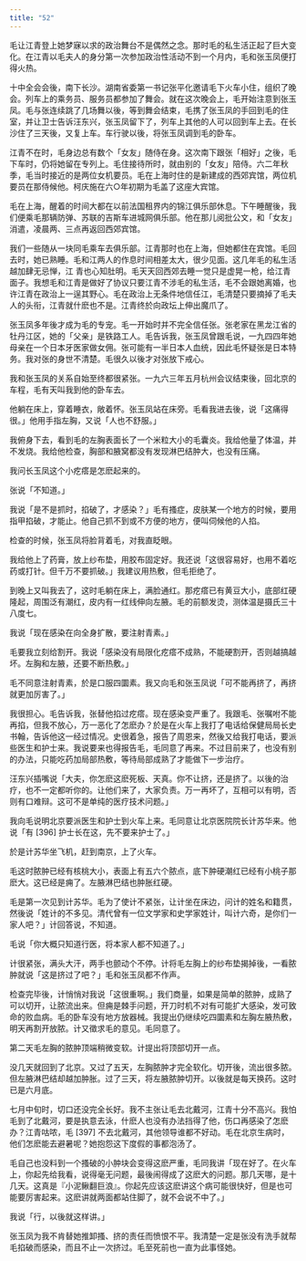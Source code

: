 ```yaml
---
title: "52"
---
```


毛让江青登上她梦寐以求的政治舞台不是偶然之念。那时毛的私生活正起了巨大变化。在江青以毛夫人的身分第一次参加政治性活动不到一个月内，毛和张玉凤便打得火热。

十中全会会後，南下长沙。湖南省委第一书记张平化邀请毛下火车小住，组织了晚会。列车上的乘务员、服务员都参加了舞会。就在这次晚会上，毛开始注意到张玉凤。毛与张连续跳了几场舞以後，等到舞会结束，毛携了张玉凤的手回到毛的住室，并让卫士告诉汪东兴，张玉凤留下了，列车上其他的人可以回到车上去。在长沙住了三天後，又复上车。车行驶以後，将张玉凤调到毛的卧车。

江青不在时，毛身边总有数个「女友」随侍在身。这次南下跟张「相好」之後，毛下车时，仍将她留在专列上。毛住接待所时，就由别的「女友」陪侍。六二年秋季，毛当时接近的是两位女机要员。毛在上海时住的是新建成的西郊宾馆，两位机要员在那侍候他。柯庆施在六○年初期为毛盖了这座大宾馆。

毛在上海，醒着的时间大都在以前法国租界内的锦江俱乐部休息。下午睡醒後，我们便乘毛那辆防弹、苏联的吉斯车进城网俱乐部。他在那儿阅批公文，和「女友」消遣，凌晨两、三点再返回西郊宾馆。

我们一些随从一块同毛乘车去俱乐部。江青那时也在上海，但她都住在宾馆。毛回去时，她已熟睡。毛和江两人的作息时间相差太大，很少见面。这几年毛的私生活越加肆无忌惮，江 青也心知肚明。毛天天回西郊去睡一觉只是虚晃一枪，给江青面子。我想毛和江青是做好了协议只要江青不涉毛的私生活，毛不会跟她离婚，也许江青在政治上一逞其野心。毛在政治上无条件地信任江，毛清楚只要摘掉了毛夫人的头衔，江青就什麽也不是。江青终於向政坛上伸出魔爪了。

张玉凤多年後才成为毛的专宠。毛一开始时并不完全信任张。张老家在黑龙江省的牡丹江区，她的「父亲」是铁路工人。毛告诉我，张玉凤曾跟毛说，一九四四年她母亲在一个日本牙医家做女佣。张可能有一半日本人血统，因此毛怀疑张是日本特务。我对张的身世不清楚。毛很久以後才对张放下戒心。

我和张玉凤的关系自始至终都很紧张。一九六三年五月杭州会议结束後，回北京的车程，毛有天叫我到他的卧车去。

他躺在床上，穿着睡衣，敞着怀。张玉凤站在床旁。毛看我进去後，说「这痛得很。」他用手指左胸，又说「人也不舒服。」

我俯身下去，看到毛的左胸表面长了一个米粒大小的毛囊炎。我给他量了体温，并不发烧。我给他检查，胸部和腋窝都没有发现淋巴结肿大，也没有压痛。

我问长玉凤这个小疙瘩是怎麽起来的。

张说「不知道。」

我说「是不是抓时，掐破了，才感染？」毛有搔症，皮肤某一个地方的时候，要用指甲掐破，才能止。他自己抓不到或不方便的地方，便叫伺候他的人掐。

检查的时候，张玉凤将脸背着毛，对我直眨眼。

我给他上了药膏，放上纱布垫，用胶布固定好。我还说「这很容易好，也用不着吃药或打针。但千万不要抓破。」我建议用热敷，但毛拒绝了。

到晚上又叫我去了，这时毛躺在床上，满脸通红。那疙瘩已有黄豆大小，底部红硬隆起，周围泛有潮红，皮内有一红线伸向左腋。毛的前额发烫，测体温是摄氏三十八度七。

我说「现在感染在向全身扩散，要注射青素。」

毛要我立刻给割开。我说「感染没有局限化疙瘩不成熟，不能硬割开，否则越搞越坏。左胸和左腋，还要不断热敷。」

毛不同意注射青素，於是口服四圜素。我又向毛和张玉凤说「可不能再挤了，再挤就更加厉害了。」

我很担心。毛告诉我，张替他掐过疙瘩。现在感染变严重了。我跟毛、张嘱咐不能再掐，但我不放心，万一恶化了怎麽办？於是在火车上我打了电话给保健局局长史书翰，告诉他这一经过情况。史很着急，报告了周恩来，然後又给我打电话，要派些医生和护士来。我说要来也得报告毛，毛同意了再来。不过目前来了，也没有别的办法，只能吃药加局部热敷，等待局部成熟了才能做下一步治疗。

汪东兴插嘴说「大夫，你怎麽这麽死板、天真。你不让挤，还是挤了。以後的治疗，也不一定都听你的。让他们来了，大家负责。万一再坏了，互相可以有明，否则有口难辩。这可不是单纯的医疗技术问题。」

我向毛说明北京要派医生和护士到火车上来。毛同意让北京医院院长计苏华来。他说「有 [396] 护士长在这，先不要来护士了。」

於是计苏华坐飞机，赶到南京，上了火车。

毛这时脓肿已经有核桃大小，表面上有五六个脓点，底下肿硬潮红已经有小桃子那麽大。这已经是痈了。左腋淋巴结也肿胀红硬。

毛是第一次见到计苏华。毛为了使计不紧张，让计坐在床边，问计的姓名和籍贯，然後说「姓计的不多见。清代曾有一位文学家和史学家姓计，叫计六奇，是你们一家人吧？」计回答说，不知道。

毛说「你大概只知道行医，将本家人都不知道了。」

计很紧张，满头大汗，两手也颤动个不停。计将毛左胸上的纱布垫揭掉後，一看脓肿就说「这是挤过了吧？」毛和张玉凤都不作声。

检查完毕後，计悄悄对我说「这很重啊。」我们商量，如果是简单的脓肿，成熟了可以切开，让脓流出来。但痈是棘手问题，开刀时机不对有可能扩大感染，发可致命的败血病。毛的卧车没有地方放器械。我提出仍继续吃四圜素和左胸左腋热敷，明天再割开放脓。计又徵求毛的意见。毛同意了。

第二天毛左胸的脓肿顶端稍微变软。计提出将顶部切开一点。

没几天就回到了北京。又过了五天，左胸脓肿才完全软化。切开後，流出很多脓。但左腋淋巴结却越加肿胀。过了三天，将左腋脓肿切开。以後就是每天换药。这时已是六月底。

七月中旬时，切口还没完全长好。我不主张让毛去北戴河，江青十分不高兴。我怕毛到了北戴河，要是执意去泳，什麽人也没有办法挡得了他，伤口再感染了怎麽办？江青咕哝，毛 [397] 不去北戴河，其他领导谁都不好动。毛在北京生病时，他们怎麽能去避暑呢？她抱怨这下度假的事都泡汤了。

毛自己也没料到一个搔破的小肿块会变得这麽严重，毛同我讲「现在好了。在火车上，你起先给我看，说得毫无问题，最後闹得成了这麽大的问题。那几天哪，是十几天。这真是『小泥鳅翻巨浪』。你起先应该这麽讲这个病可能很快好，但是也可能要厉害起来。这麽讲就两面都站住脚了，就不会说不中了。」

我说「行，以後就这样讲。」

张玉凤为我不肯替她推卸搔、挤的责任而愤恨不平。我清楚一定是张没有洗手就帮毛掐破而感染，而且不止一次挤过。毛至死前也一直为此事怪她。
